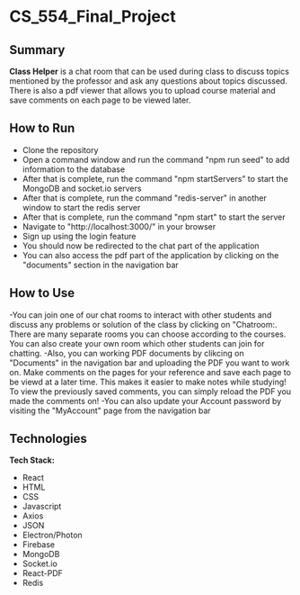 # CS_554_Final_Project

## Summary

**Class Helper** is a chat room that can be used during class to discuss topics mentioned by the professor and ask any questions about topics discussed. There is also a pdf viewer that allows you to upload course material and save comments on each page to be viewed later.
 
## How to Run
- Clone the repository
- Open a command window and  run the command "npm run seed" to add information to the database
- After that is complete, run the command "npm startServers" to start the MongoDB and socket.io servers
- After that is complete, run the command "redis-server" in another window to start the redis server
- After that is complete, run the command "npm start" to start the server
- Navigate to "http://localhost:3000/" in your browser
- Sign up using the login feature
- You should now be redirected to the chat part of the application
- You can also access the pdf part of the application by clicking on the "documents" section in the navigation bar

## How to Use
-You can join one of our chat rooms to interact with other students and discuss any problems or solution of the class by clicking on "Chatroom:. There are many separate rooms you can choose according to the courses. You can also create your own room which other students can join for chatting.
-Also, you can working PDF documents by clikcing on "Documents" in the navigation bar and uploading the PDF you want to work on. Make comments on the pages for your reference and save each page to be viewd at a later time. This makes it easier to make notes while studying! To view the previously saved comments, you can simply reload the PDF you made the comments on!
-You can also update your Account password by visiting the "MyAccount" page from the navigation bar

## Technologies

**Tech Stack:**
- React
- HTML
- CSS
- Javascript
- Axios
- JSON
- Electron/Photon
- Firebase
- MongoDB
- Socket.io
- React-PDF
- Redis
